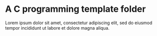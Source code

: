 # A C programming template folder

Lorem ipsum dolor sit amet, consectetur adipiscing elit,
sed do eiusmod tempor incididunt ut labore et dolore magna aliqua.